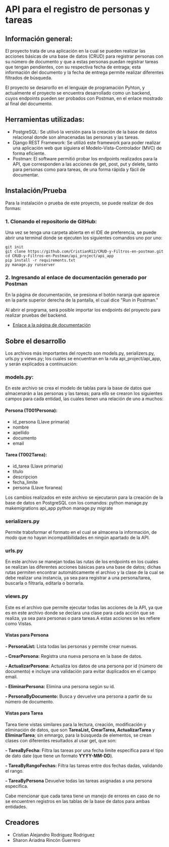 # API para el registro de personas y tareas

## Información general:
El proyecto trata de una aplicación en la cual se pueden realizar las acciones básicas de una base de datos (CRUD) para registrar personas con su número de documento y que a estas personas puedan registrar tareas que tengan pendientes, con su respectiva fecha de entraga; esta información del documento y la fecha de entrega permite realizar diferentes filtrados de búsqueda.

El proyecto se desarorllo en el lenguaje de programación Pyhton, y actualmente el proyecto se encuentra desarrollado como un backend, cuyos endpoints pueden ser probados con Postman, en el enlace mostrado al final del documento.

## Herramientas utilizadas:
- PostgreSQL: Se utilivó la versión  para la creación de la base de datos relacional donde son almacenadas las personas y las tareas.
- Django REST Framework: Se utilizó este framework para poder realizar una aplicación web que siguiera el Modelo-Vista-Controlador (MVC) de forma eficiente.
- Postman: El software permitió probar los endpoints realizados para la API, que corresponden a las acciones de get, post, put y delete, tanto para personas como para tareas, de una forma rápida y fácil de documentar.

## Instalación/Prueba
Para la instalación o prueba de este proyecto, se puede realizar de dos formas:
### 1. Clonando el repositorio de GitHub:
Una vez se tenga una carpeta abierta en el IDE de preferencia, se puede abrir una terminal donde se ejecuten los siguientes comandos uno por uno:
```
git init
git clone https://github.com/CristianR12/CRUD-y-Filtros-en-postman.git
cd CRUD-y-Filtros-en-Postman/api_project/api_app
pip install -r requirements.txt
py manage.py runserver
```

### 2. Ingresando al enlace de documentación generado por Postman
En la página de documentación, se presiona el botón naranja que aparece en la parte superior derecha de la pantalla, el cual dice "Run in Postman."

Al abrir el programa, será posible importar los endpoints del proyecto para realizar pruebas del backend.

* [Enlace a la página de documentación](https://documenter.getpostman.com/view/43047808/2sB3HjM1qH)

## Sobre el desarrollo
Los archivos más importantes del royecto son models.py, serializers.py, urls.py y views.py; los cuales se encuentran en la ruta api_project/api_app, y serán explicados a continuación:
### models.py:
En este archivo se crea el modelo de tablas para la base de datos que almacenarán a las personas y las tareas; para ello se crearon los siguientes campos para cada entidad, las cuales tienen una relación de uno a muchos:
#### Persona (T001Persona):
- id_persona (Llave primaria)
- nombre
- apellido
- documento
- email
#### Tarea (T002Tarea):
- id_tarea (Llave primaria)
- titulo
- descripcion
- fecha_limite
- persona (Llave foranea)

Los cambios realizados en este archivo se ejecutaron para la creación de la base de datos en PostgreSQL con los comandos:
python manage.py makemigrations api_app
python manage.py migrate

### serializers.py
Permite trabsformar el formato en el cual se almacena la información, de modo que no hayan incompatibilidades en ningún apartado de la API.

### urls.py
En este archivo se manejan todas las rutas de los endpoints en los cuales se realizan las diferentes acciones básicas para una base de datos; dichas rutas permiten encontrar automáticamente el archivo y la clase de la cual se debe realizar una instancia, ya sea para registrar a una persona/tarea, buscarla o filtrarla, editarla o borrarla.

### views.py
Este es el archivo que permite ejecutar todas las acciones de la API, ya que es en este archivo donde se declara una clase para cada acción que se realiza, ya sea para personas o para tareas.A estas acciones se les refiere como Vistas.
#### Vistas para Persona
**- PersonaList:** Lista todas las personas y permite crear nuevas.

**- CrearPersona:** Registra una nueva persona en la base de datos.

**- ActualizarPersona:** Actualiza los datos de una persona por id (número de documento) e incluye una validación para evitar duplicados en el campo email.

**- EliminarPersona:** Elimina una persona según su id.

**- PersonaByDocumento:** Busca y devuelve una persona a partir de su número de documento.

#### Vistas para Tarea
Tarea tiene vistas similares para la lectura, creación, modificación y eliminación de datos, que son **TareaList, CrearTarea, ActualizarTarea** y **EliminarTarea**; sin emnargo, para la búsqueda de elementos, se crean clases con diferentes resultados al usar get, que son: 

**- TareaByFecha:** Filtra las tareas por una fecha límite específica para el tipo de dato date (que tiene un formato __YYYY-MM-DD__).

**- TareaByRangoFechas:** Filtra las tareas entre dos fechas dadas, validando el rango.

**- TareaByPersona** Devuelve todas las tareas asignadas a una persona específica.

Cabe mencionar que cada tarea tiene un manejo de errores en caso de no se encuentren registros en las tablas de la base de datos para ambas entidades.


## Creadores
- Cristian Alejandro Rodriguez Rodriguez
- Sharon Ariadna Rincón Guerrero




